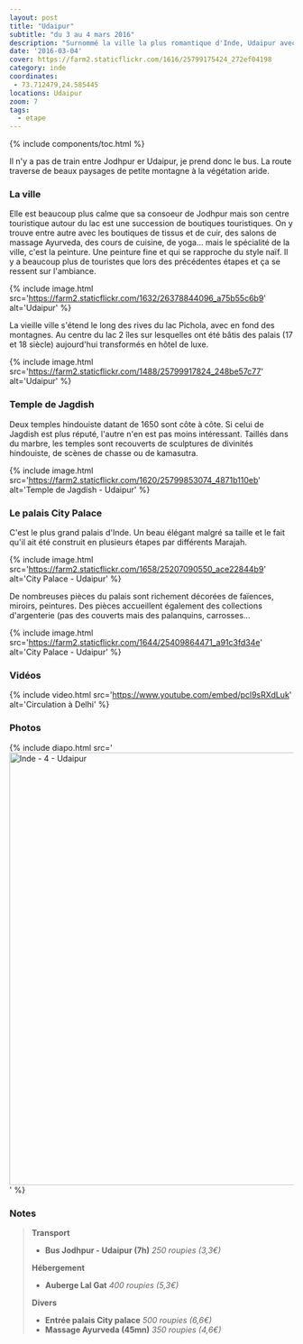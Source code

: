 ```yaml
---
layout: post
title: "Udaipur"
subtitle: "du 3 au 4 mars 2016"
description: "Surnommé la ville la plus romantique d'Inde, Udaipur avec son lac et ses palais a de quoi séduire."
date: '2016-03-04'
cover: https://farm2.staticflickr.com/1616/25799175424_272ef04198
category: inde
coordinates:
 - 73.712479,24.585445
locations: Udaipur
zoom: 7
tags:
  - etape
---
```


{% include components/toc.html %}

Il n'y a pas de train entre Jodhpur er Udaipur, je prend donc le bus. La route traverse de beaux paysages de petite montagne à la végétation aride.

### La ville

Elle est beaucoup plus calme que sa consoeur de Jodhpur mais son centre touristique autour du lac est une succession de boutiques touristiques. On y trouve entre autre avec les boutiques de tissus et de cuir, des salons de massage Ayurveda, des cours de cuisine, de yoga... mais le spécialité de la ville, c'est la peinture. Une peinture fine et qui se rapproche du style naïf. Il y a beaucoup plus de touristes que lors des précédentes étapes et ça se ressent sur l'ambiance.

{% include image.html
  src='https://farm2.staticflickr.com/1632/26378844096_a75b55c6b9'
  alt='Udaipur'
%}


La vieille ville s'étend le long des rives du lac Pichola, avec en fond des montagnes. Au centre du lac 2 îles sur lesquelles ont été bâtis des palais (17 et 18 siècle) aujourd'hui transformés en hôtel de luxe.

{% include image.html
  src='https://farm2.staticflickr.com/1488/25799917824_248be57c77'
  alt='Udaipur'
%}


### Temple de Jagdish

Deux temples hindouiste datant de 1650 sont côte à côte. Si celui de Jagdish est plus réputé, l'autre n'en est pas moins intéressant. Taillés dans du marbre, les temples sont recouverts de sculptures de divinités hindouiste, de scènes de chasse ou de kamasutra.

{% include image.html
  src='https://farm2.staticflickr.com/1620/25799853074_4871b110eb'
  alt='Temple de Jagdish - Udaipur'
%}

### Le palais City Palace

C'est le plus grand palais d'Inde. Un beau élégant malgré sa taille et le fait qu'il ait été construit en plusieurs étapes par différents Marajah.

{% include image.html
  src='https://farm2.staticflickr.com/1658/25207090550_ace22844b9'
  alt='City Palace - Udaipur'
%}

De nombreuses pièces du palais sont richement décorées de faïences, miroirs, peintures. Des pièces accueillent également des collections d'argenterie  (pas des couverts mais des palanquins, carrosses...

{% include image.html
  src='https://farm2.staticflickr.com/1644/25409864471_a91c3fd34e'
  alt='City Palace - Udaipur'
%}

### Vidéos

{% include video.html
  src='https://www.youtube.com/embed/pcl9sRXdLuk'
  alt='Circulation à Delhi'
%}

### Photos

{% include diapo.html
  src='<a data-flickr-embed="true"  href="https://www.flickr.com/photos/planitude/albums/72157664746690869" title="Inde - 4 - Udaipur"><img src="https://farm2.staticflickr.com/1689/25502601565_89e033bb37_b.jpg" width="1024" height="768" alt="Inde - 4 - Udaipur"></a><script async src="//embedr.flickr.com/assets/client-code.js" charset="utf-8"></script>'
%}


### Notes

>**Transport**
>
>- **Bus Jodhpur - Udaipur (7h)** *250 roupies (3,3€)*
>
>**Hébergement**
>
>- **Auberge Lal Gat** *400 roupies (5,3€)*
>
>**Divers**
>
>- **Entrée palais City palace** *500 roupies (6,6€)*
>- **Massage Ayurveda (45mn)** *350 roupies (4,6€)*
